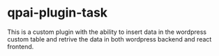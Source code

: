 # qpai-plugin-task


This is a custom plugin with the ability to insert data in the wordpress custom table and retrive the data in both wordpress backend and react frontend.
